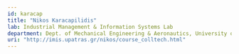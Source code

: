 ```yaml
---
id: karacap
title: "Nikos Karacapilidis"
lab: Industrial Management & Information Systems Lab
department: Dept. of Mechanical Engineering & Aeronautics, University of Patras
uri: "http://imis.upatras.gr/nikos/course_colltech.html"
---
```

